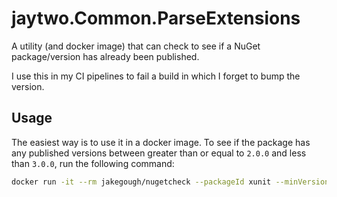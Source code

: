 # jaytwo.Common.ParseExtensions

A utility (and docker image) that can check to see if a NuGet package/version has already been published.

I use this in my CI pipelines to fail a build in which I forget to bump the version.


## Usage

The easiest way is to use it in a docker image.  To see if the package has any published versions between greater than or equal to `2.0.0` and less than `3.0.0`, run the following command:

```bash
docker run -it --rm jakegough/nugetcheck --packageId xunit --minVersion 2.0.0 --maxVersion 3.0.0
```

